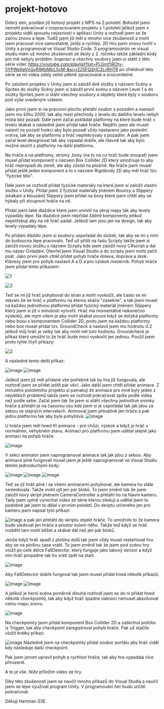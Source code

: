 # projekt-hotovo

Dobrý den, posílám již hotový projekt z MPS na 2.pololetí. Bohužel jsem nemohl pokračovat v rozpracovaném projektu z 1.pololetí jelikož jsem v projektu viděl spoustu nejasností v aplikaci Unity a rozhodl jsem se že začnu znovu a lépe. Tudíž jsem již měl o mnoho více zkušeností a mohl jsem pracovat více samostatně, jistěji a rychleji. 2D Hru jsem znovu tvořil v Unity a programoval ve Visual Studio Code. S programováním ve visual studiu mám už mnoho zkušeností ze školy z 2. ročníku takže zákládní kódy pro mě nebyly problém. Inspiraci a všechny soubory jsem si stáhl z této série videí: https://youtube.com/playlist?list=PLGmYIROty-5YPWeXeVnQvR9KbMIrL5cM-&si=r225FQSHC2LrRHTR po zhlédnutí této série se mi videa zdály velmi pěkně zpracované a srozumitelné.

Po založení projektu v Unity jsem si založil dvě složky s názvem Scény a Sprites do složky Scény jsem si založil první scénu s názvem Level 1 a do složky Sprites jsem si stáhl všechny soubory a objekty které byly v souboru pod výše uvedeným videem.

Jako první jsem si na pracovní plochu přetáhl soubor s pozadím a nastavil jsem mu šířku 2000, tak aby mezi přechody z levelu do dalšího levelu nebyli místa bez pozadí.
Dále jsem začal pokládat platformy na které bude hráč v levelu skákat a následně jsem přidal také hráče. Nejdřív jsem ale musel natavit na pozadí funkci aby bylo pozadí vždy nastaveno jako poslední vrstva, tak aby se platformy a hráč nepřekrývaly s pozadím. A pak jsem začal level designovat tak aby vypadal dobře, ale hlavně tak aby bylo možné skočit z platformy na další platformu.

Na hráče a na platfromy, stromy ,boxy (na to na co hráč bude stoupat) jsem musel přidat komponent s názvem Box Collider 2D který umožnuje to aby hráč nepropadl do země, ale aby zůstal na plošině. Na hráče jsem musel přidat ještě jeden komponent a to s názvem Rigidbody 2D aby měl hráč tzv. "fyzické tělo".


Dále jsem se rozhodl přidat fyzické materiály na které jsem si založil vlastní složku v Unity. Přidal jsem 2 fyzické materiály jménem Bouncy a Slippery (skákání a klouzání) Slippery jsem přidal na boxy které jsem chtěl aby se hýbaly při stoupnutí hráče na ně.

Přidal jsem také dlaždice které jsem umístil na okraj mapy tak aby levely vypadaly lépe. Na dlaždice jsem nepřidal žádné komponenty jelikož nepotřebuji aby na ně hráč padal. Jelikož tam jsou jen na design, tak aby levely vypadaly lépe.

Po přidání dlaždic jsem si soubory uspořadal do složek, tak aby se mi s nimi do budoucna lépe pracovalo.
Teď už přišli na řadu Scripty takže jsem si založil novou složku s názvem Scripty kde jsem založil nový C#script a dal mu název Ovládání. Otevřel jsem Visual Studio a do scriptu jsem mohl začít psát. Jako první jsem chtěl přidat pohyb hráče doleva, doprava a skok. Klávesy jsem pro pohyb nastavil A a D a pro výskok mezerník. Pohyb hráče jsem přidal tímto příkazem:

![1](https://github.com/hartmanjan1/projekt-hotovo/assets/156115281/48f3134f-d601-49cb-93f5-57c92e36e365)

![2](https://github.com/hartmanjan1/projekt-hotovo/assets/156115281/ef1b9e16-dbb1-49bc-ae02-ed6cdc2c3aa8)

Teď se mi již hráč pohyboval do stran a mohl vyskočit, ale často se mi stávalo že se hráč o platformu na kterou skáče "zasekne", a tak jsem musel na každou jednotlivou platformu přidat fyzický materiál jménem Slippery který jsem si již v minulosti vytvořil.
Hráč má momentálně nekonečno výskoků,  ale mým cílem je aby mohl skákat pouze když se dotýká platformy nebo boxu s komponentem Collider 2D, proto jsem na každou platformy nebo box musel přidat tzv. GroundCheck a nastavil jsem mu hodnotu 0.2 jelikož můj hráč je velký tak aby mohl mít tuto hodnotu. Groundcheck je příkaz který umožní to že hráč bude moci vyskočit jen jednou.
Použil jsem proto tyhle čtyři příkazy:

![2](https://github.com/hartmanjan1/projekt-hotovo/assets/156115281/99480746-d79a-48e0-b553-95cdc3dbc422)

A následně tento delší příkaz: 

![image](https://github.com/hartmanjan1/projekt-hotovo/assets/156115281/1db8cb38-a84f-4ae4-b13b-1bc433608532)
![image](https://github.com/hartmanjan1/projekt-hotovo/assets/156115281/bdba37eb-2e6c-4015-9582-4662a6d337d0)

Jelikož jsem již měl přidané vše potřebné tak by hra již fungovala, ale rozhodl jsem se přidat ještě pár věcí.
Jako další jsem chtěl přidat animace. Z minulého pololetního projektu si pamatuji že animace pro mně byly jeden z největších problémů takže jsem se rozhodl pokračovat spíše podle videa než podle sebe.
Začal jsem tak že jsem si stáhl všechny jednotlivé snímky hráče a přetáhl je na časovou osu kde jsem si je uspořádal tak jak jdou za sebou ve stejných intervalech. Animoval jsem převážně jen hráče a pak jednu platformu tak aby byla pohyblivá. 
![image](https://github.com/hartmanjan1/projekt-hotovo/assets/156115281/9e0c1565-649b-4c0a-b4fc-037aa06f26b5)

U hráče jsem měl hned tři animace - pro chůzi, výskok a když je hráč v normálním, nehybném stavu.
Animaci pro platformu jsem udělal stejně jako animaci na pohyb hráče.

![image](https://github.com/hartmanjan1/projekt-hotovo/assets/156115281/b3621219-ef6b-4026-9b5d-3447d83dafe1)

V sekci animator jsem naprogramoval animace tak jak jdou z sebou.
Aby animace plně fungovali musel jsem je ještě naprogramovat ve Visual Studiu těmito jednoduchými kódy: 

![image](https://github.com/hartmanjan1/projekt-hotovo/assets/156115281/c72f4c12-44b3-48a5-8f1c-1f2f9e2e3abb)
![image](https://github.com/hartmanjan1/projekt-hotovo/assets/156115281/be8c8f8e-0cb6-41c3-aabc-00ccc79b01fc)
![image](https://github.com/hartmanjan1/projekt-hotovo/assets/156115281/c711b75f-6c95-4ba0-ab25-da934db9f77c)

Teď se již hráč plně i se všemi animacemi pohyboval, ale kamera ho stále nesledovala. Takže mohl ujít jen pár bloků. To jsem změnil tak že jsem založil nový skript jménem CameraController a přetáhl ho na hlavní kameru. Tady jsem uplně vynechal video ze série kterou sleduji a udělal jsem to podobně jak jsem to dělal v prvním pololetí. Do skriptu určeného jen pro kameru jsem napsal tyto příkazi: 

![image](https://github.com/hartmanjan1/projekt-hotovo/assets/156115281/660ad16d-b298-4dba-9a39-ef2f3aab3d41)
a pak jen přetáhl do skriptu objekt hráče. To umožnilo to že kamera bude sledovat jen hráče a prostor kolem něho. Takže teď když se hráč rozběhl tam mohl běžet a skákat dál než jen pár bloků.

Jenže když hráč spadl z plošiny dolů tak jsem vždy musel restartovat hru aby se na plošinu zase vrátil. To jsem změnil tak že jsem pod scénu hry vložil po celé délce FallDetector, který funguje jako takový senzor a když ním hráč propadne tak ho vrátí zpět na start.

![image](https://github.com/hartmanjan1/projekt-hotovo/assets/156115281/5e6172d5-95f2-4faf-8e3d-e238097d7bff)

Aby FallDetector dobře fungoval tak jsem musel přidat hned několik příkazů: 

![image](https://github.com/hartmanjan1/projekt-hotovo/assets/156115281/e5b49539-66c3-4876-9a85-37b12660814e)
![image](https://github.com/hartmanjan1/projekt-hotovo/assets/156115281/cd7b1689-705a-4ad0-a8fe-03e2d19b5d08)

A jelikož je herní scéna poměrně dlouhá rozhodl jsem se do ní přidat hned několik checkpointů, tak aby když hráč spadne nakonci nemusel absolvovat celou mapu znovu.

![image](https://github.com/hartmanjan1/projekt-hotovo/assets/156115281/2774e96e-2603-43cb-9df9-b4fb27af942d)

Na checkpointy jsem přidal komponent Box Collider 2D a zaškrtnul políčko is Trigger, tak aby checkpoint zaregistroval pohyb hráče.
Pak už stačilo vložit krátký příkaz:

![image](https://github.com/hartmanjan1/projekt-hotovo/assets/156115281/b650fa4e-cc02-493c-9461-71438e238762) 
Následně jsem na checkpointy přidal soubor portálu aby hráč viděl kdy následuje další checkpoint.

Pak jsem jenom upravil pohyb a rychlost hráče, tak aby hra vypadala více přirozeně.

A to je vše. Níže přiložím video ze hry. 

Díky této zkušenosti jsem se naučil mnoho příkazů do Visual Studia a naučil jsem se lépe využívat program Unity.
V programování her budu určitě pokračovat.

Děkuji Hartman S3E.











